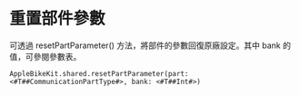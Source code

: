 # 重置部件參數

可透過 resetPartParameter() 方法，將部件的參數回復原廠設定。其中 bank 的值，可參閱參數表。

```
AppleBikeKit.shared.resetPartParameter(part: <#T##CommunicationPartType#>, bank: <#T##Int#>)
```